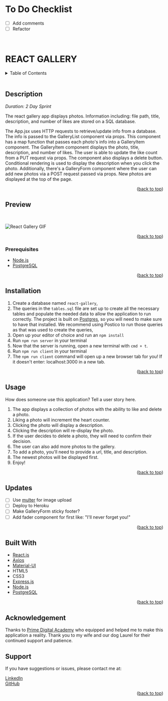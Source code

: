 <!-- STATS -->
<!-- 
![MIT LICENSE](https://img.shields.io/github/license/scottbromander/the_marketplace.svg?style=flat-square)
![REPO SIZE](https://img.shields.io/github/repo-size/scottbromander/the_marketplace.svg?style=flat-square)
![TOP_LANGUAGE](https://img.shields.io/github/languages/top/scottbromander/the_marketplace.svg?style=flat-square)
![FORKS](https://img.shields.io/github/forks/scottbromander/the_marketplace.svg?style=social)
-->

<!-- To Do Checklist -->
# To Do Checklist

- [ ] Add comments
- [ ] Refactor  
<br />

# REACT GALLERY  

<!-- TABLE OF CONTENTS -->
<details>
  <summary>Table of Contents</summary>
  <ol>
    <li><a href="#description">Description</a></li>
    <li>
      <a href="#preview">Preview</a></li>
      <ul>
        <li>
            <a href="#prerequisites">Prerequisites</a></li>
        </li>
      </ul>
    </li>
    <li><a href="#installation">Installation</a></li>
    <li><a href="#usage">Usage</a></li>
    <li><a href="#updates">Updates</a></li>
    <li><a href="#built-with">Built With</a></li>
    <li><a href="#acknowledgement">Acknowledgment</a></li>
    <li><a href="#support">Support</a></li>
  </ol>
</details>
<br />

<!-- DESCRIPTION -->
## Description

_Duration: 2 Day Sprint_

The react gallery app displays photos. Information including: file path, title, description, and number of likes are stored on a SQL database.

The App.jsx uses HTTP requests to retrieve/update info from a database. The info is passed to the GalleryList component via props. This component has a map function that passes each photo's info into a GalleryItem component. The GalleryItem component displays the photo, title, description, and number of likes. The user is able to update the like count from a PUT request via props. The component also displays a delete button. Conditional rendering is used to display the description when you click the photo. Additionally, there's a GalleryForm component where the user can add new photos via a POST request passed via props. New photos are displayed at the top of the page.

<!-- To see the fully functional site, please visit: [DEPLOYED VERSION OF APP](www.heroku.com) -->

<p align="right">(<a href="#top">back to top</a>)</p>

<!-- Preview -->
## Preview  
<br />

![React Gallery GIF](/public/images/react-gallery.gif)
<br /> 

<p align="right">(<a href="#top">back to top</a>)</p>

### Prerequisites  

- [Node.js](https://nodejs.org/en/)
- [PostgreSQL](http://postgresql.org)

<p align="right">(<a href="#top">back to top</a>)</p>

<!-- INSTALLATION -->
## Installation

1. Create a database named `react-gallery`,
2. The queries in the `tables.sql` file are set up to create all the necessary tables and populate the needed data to allow the application to run correctly. The project is built on [Postgres](https://www.postgresql.org/download/), so you will need to make sure to have that installed. We recommend using Postico to run those queries as that was used to create the queries, 
3. Open up your editor of choice and run an `npm install`
4. Run `npm run server` in your terminal
5. Now that the server is running, open a new terminal with `cmd + t`.
6. Run `npm run client` in your terminal
7. The `npm run client` command will open up a new browser tab for you! If it doesn't enter: localhost:3000 in a new tab.  

<p align="right">(<a href="#top">back to top</a>)</p>

<!-- USAGE -->
## Usage
How does someone use this application? Tell a user story here.

1. The app displays a collection of photos with the ability to like and delete a photo.
2. Liking a photo will increment the heart counter.
3. Clicking the photo will display a description.
4. Clicking the description will re-display the photo.
5. If the user decides to delete a photo, they will need to confirm their decision. 
6. The user can also add more photos to the gallery.
7. To add a photo, you'll need to provide a url, title, and description.
5. The newest photos will be displayed first.
6. Enjoy!  

<p align="right">(<a href="#top">back to top</a>)</p>

<!-- Updates -->
## Updates

- [ ] Use [multer](http://github.com/expressjs/multer) for image upload
- [ ] Deploy to Heroku
- [ ] Make GalleryForm sticky footer?
- [ ] Add fader component for first like: "I'll never forget you!"

<p align="right">(<a href="#top">back to top</a>)</p>

<!-- BUILT WITH -->
## Built With

* [React.js](https://reactjs.org/)
* [Axios](http://npmjs.com/package/axios)
* [Material-UI](https://mui.com/)
* HTML5
* CSS3
* [Express.js](http://expressjs.com)
* [Node.js](https://nodejs.org/en)
* [PostgreSQL](https://postgresgl.org)  

<p align="right">(<a href="#top">back to top</a>)</p>


<!-- ACKNOWLEDGEMENT -->
## Acknowledgement
Thanks to [Prime Digital Academy](www.primeacademy.io) who equipped and helped me to make this application a reality. Thank you to my wife and our dog Laurel for their continued support and patience.

<!-- SUPPORT -->
## Support
If you have suggestions or issues, please contact me at:  

[LinkedIn](https://www.linkedin.com/in/phaydara-vongsavanthong/)  
[GitHub](https://github.com/stephenmussel)  

<p align="right">(<a href="#top">back to top</a>)</p>